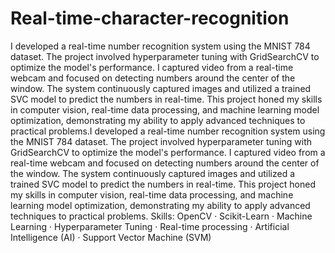 # Real-time-character-recognition

I developed a real-time number recognition system using the MNIST 784 dataset. The project involved hyperparameter tuning with GridSearchCV to optimize the model's performance. I captured video from a real-time webcam and focused on detecting numbers around the center of the window. The system continuously captured images and utilized a trained SVC model to predict the numbers in real-time. This project honed my skills in computer vision, real-time data processing, and machine learning model optimization, demonstrating my ability to apply advanced techniques to practical problems.I developed a real-time number recognition system using the MNIST 784 dataset. The project involved hyperparameter tuning with GridSearchCV to optimize the model's performance. I captured video from a real-time webcam and focused on detecting numbers around the center of the window. The system continuously captured images and utilized a trained SVC model to predict the numbers in real-time. This project honed my skills in computer vision, real-time data processing, and machine learning model optimization, demonstrating my ability to apply advanced techniques to practical problems.
Skills: OpenCV · Scikit-Learn · Machine Learning · Hyperparameter Tuning · Real-time processing · Artificial Intelligence (AI) · Support Vector Machine (SVM)
